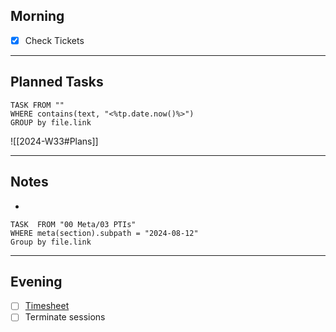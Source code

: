 ## Morning
- [x] Check Tickets

---
## Planned Tasks
~~~dataview
TASK FROM ""
WHERE contains(text, "<%tp.date.now()%>")
GROUP by file.link
~~~
![[2024-W33#Plans]]

---
## Notes
- 

~~~dataview
TASK  FROM "00 Meta/03 PTIs"
WHERE meta(section).subpath = "2024-08-12"
Group by file.link
~~~
---
## Evening
- [ ] [Timesheet]()
- [ ] Terminate sessions
```

